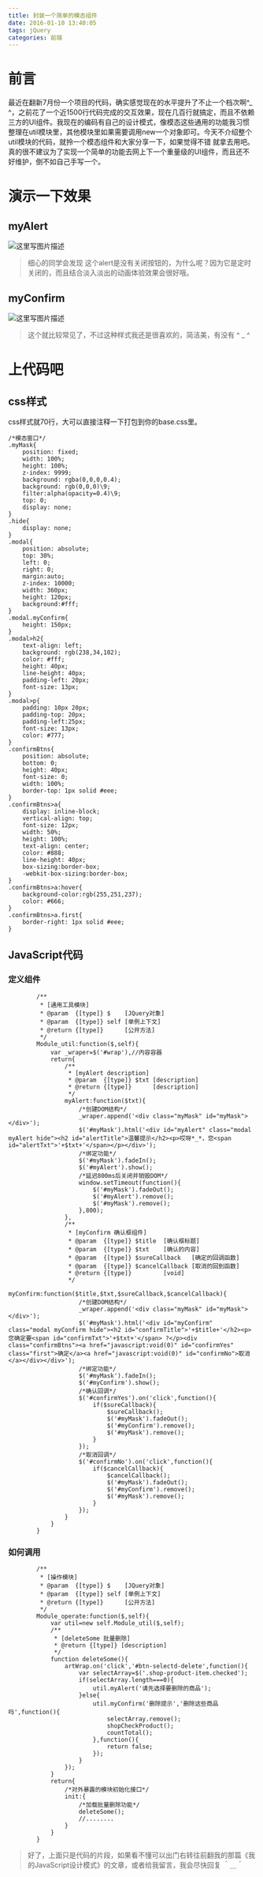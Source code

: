 ```yaml
---
title: 封装一个简单的模态组件
date: 2016-01-10 13:40:05
tags: jQuery
categories: 前端
---
```



# 前言
最近在翻新7月份一个项目的代码，确实感觉现在的水平提升了不止一个档次啊^_ ^，之前花了一个近1500行代码完成的交互效果，现在几百行就搞定，而且不依赖三方的UI组件。我现在的编码有自己的设计模式，像模态这些通用的功能我习惯整理在util模块里，其他模块里如果需要调用new一个对象即可。今天不介绍整个util模块的代码，就拎一个模态组件和大家分享一下，如果觉得不错 就拿去用吧。真的很不建议为了实现一个简单的功能去网上下一个重量级的UI组件，而且还不好维护，倒不如自己手写一个。

<!--more-->

# 演示一下效果
## **myAlert**
![这里写图片描述](http://img.blog.csdn.net/20151212164935060)

> 细心的同学会发现 这个alert是没有关闭按钮的，为什么呢？因为它是定时关闭的，而且结合淡入淡出的动画体验效果会很好哦。

## **myConfirm**
![这里写图片描述](http://img.blog.csdn.net/20151212165204441)
> 这个就比较常见了，不过这种样式我还是很喜欢的，简洁美，有没有 ^ _ ^

# 上代码吧
## **css样式**
css样式就70行，大可以直接注释一下打包到你的base.css里。

```
/*模态窗口*/
.myMask{
	position: fixed;
	width: 100%;
	height: 100%;
	z-index: 9999;
	background: rgba(0,0,0,0.4);
	background: rgb(0,0,0)\9;
	filter:alpha(opacity=0.4)\9;
	top: 0;
	display: none;
}
.hide{
	display: none;
}
.modal{
	position: absolute;
	top: 30%;
	left: 0;
	right: 0;
	margin:auto;
	z-index: 10000;
	width: 360px;
	height: 120px;
	background:#fff;
}
.modal.myConfirm{
	height: 150px;
}
.modal>h2{
	text-align: left;
	background: rgb(238,34,102);
	color: #fff;
	height: 40px;
	line-height: 40px;
	padding-left: 20px;
	font-size: 13px;
}
.modal>p{
	padding: 10px 20px;
	padding-top: 20px;
	padding-left:25px;
	font-size: 13px;
	color: #777;
}
.confirmBtns{
	position: absolute;
	bottom: 0;
	height: 40px;
	font-size: 0;
	width: 100%;
	border-top: 1px solid #eee;
}
.confirmBtns>a{
	display: inline-block;
	vertical-align: top;
	font-size: 12px;
	width: 50%;
	height: 100%;
	text-align: center;
	color: #888;
	line-height: 40px;
	box-sizing:border-box;
	-webkit-box-sizing:border-box;
}
.confirmBtns>a:hover{
	background-color:rgb(255,251,237);
	color: #666;
}
.confirmBtns>a.first{
	border-right: 1px solid #eee;
}
```
## **JavaScript代码**
### **定义组件**

```
		/**
		 * [通用工具模块]
		 * @param  {[type]} $    [JQuery对象]
		 * @param  {[type]} self [单例上下文]
		 * @return {[type]}      [公开方法]
		 */
		Module_util:function($,self){
			var _wraper=$('#wrap'),//内容容器
			return{
				/**
				 * [myAlert description]
				 * @param  {[type]} $txt [description]
				 * @return {[type]}      [description]
				 */
				myAlert:function($txt){
					/*创建DOM结构*/
					_wraper.append('<div class="myMask" id="myMask"></div>');
					$('#myMask').html('<div id="myAlert" class="modal myAlert hide"><h2 id="alertTitle">温馨提示</h2><p>哎呀*_*，您<span id="alertTxt">'+$txt+'</span></p></div>');
					/*绑定功能*/
					$('#myMask').fadeIn();
					$('#myAlert').show();
					/*延迟800ms后关闭并销毁DOM*/
					window.setTimeout(function(){
						$('#myMask').fadeOut();
						$('#myAlert').remove();
						$('#myMask').remove();
					},800);
				},
				/**
				 * [myConfirm 确认框组件]
				 * @param  {[type]} $title  [确认框标题]
				 * @param  {[type]} $txt    [确认的内容]
				 * @param  {[type]} $sureCallback   [确定的回调函数]
				 * @param  {[type]} $cancelCallback [取消的回到函数]
				 * @return {[type]}         [void]
				 */
				myConfirm:function($title,$txt,$sureCallback,$cancelCallback){
					/*创建DOM结构*/
					_wraper.append('<div class="myMask" id="myMask"></div>');
					$('#myMask').html('<div id="myConfirm" class="modal myConfirm hide"><h2 id="confirmTitle">'+$title+'</h2><p>您确定要<span id="confirmTxt">'+$txt+'</span> ?</p><div class="confirmBtns"><a href="javascript:void(0)" id="confirmYes" class="first">确定</a><a href="javascript:void(0)" id="confirmNo">取消</a></div></div>');
					/*绑定功能*/
					$('#myMask').fadeIn();
					$('#myConfirm').show();
					/*确认回调*/
					$('#confirmYes').on('click',function(){
						if($sureCallback){
							$sureCallback();
							$('#myMask').fadeOut();
							$('#myConfirm').remove();
							$('#myMask').remove();
						}
					});
					/*取消回调*/
					$('#confirmNo').on('click',function(){
						if($cancelCallback){
							$cancelCallback();
							$('#myMask').fadeOut();
							$('#myConfirm').remove();
							$('#myMask').remove();
						}
					});
				}
			}
		}
```
### **如何调用**

```
		/**
		 * [操作模块]
		 * @param  {[type]} $    [JQuery对象]
		 * @param  {[type]} self [单例上下文]
		 * @return {[type]}      [公开方法]
		 */
		Module_operate:function($,self){
			var util=new self.Module_util($,self);
			/**
			 * [deleteSome 批量删除]
			 * @return {[type]} [description]
			 */
			function deleteSome(){
				artWrap.on('click','#btn-selectd-delete',function(){
					var selectArray=$('.shop-product-item.checked');
					if(selectArray.length===0){
						util.myAlert('请先选择要删除的商品');
					}else{
						util.myConfirm('删除提示','删除这些商品吗',function(){
							selectArray.remove();
							shopCheckProduct();
							countTotal();
						},function(){
							return false;
						});
					}
				});
			}
			return{
				/*对外暴露的模块初始化接口*/
				init:{
					/*加载批量删除功能*/
					deleteSome();
					//........
				}
			}
		}
```

> 好了，上面只是代码的片段，如果看不懂可以出门右转往前翻我的那篇《我的JavaScript设计模式》的文章，或者给我留言，我会尽快回复 ＾＿＾
